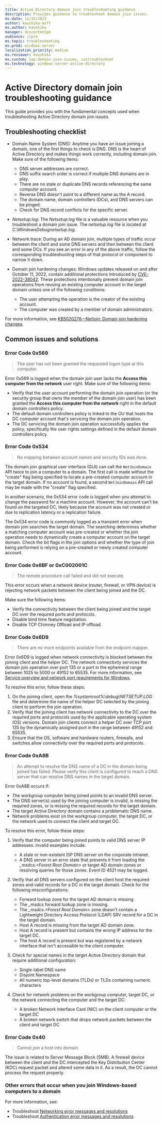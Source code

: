 ```yaml
---
title: Active Directory domain join troubleshooting guidance
description: Provides guidance to troubleshoot domain join issues.
ms.date: 11/15/2022
author: kaushika-msft
ms.author: kaushika
manager: dcscontentpm
audience: itpro
ms.topic: troubleshooting
ms.prod: windows-server
localization_priority: medium
ms.reviewer: kaushika
ms.custom: sap:domain-join-issues, csstroubleshoot
ms.technology: windows-server-active-directory
---
```

# Active Directory domain join troubleshooting guidance

This guide provides you with the fundamental concepts used when troubleshooting Active Directory domain join issues.

## Troubleshooting checklist

- Domain Name System (DNS): Anytime you have an issue joining a domain, one of the first things to check is DNS. DNS is the heart of Active Directory and makes things work correctly, including domain join. Make sure of the following items:

  - DNS server addresses are correct.
  - DNS suffix search order is correct if multiple DNS domains are in play.
  - There are no stale or duplicate DNS records referencing the same computer account.
  - Reverse DNS doesn't point to a different name as the A record.
  - The domain name, domain controllers (DCs), and DNS servers can be pinged.
  - Check for DNS record conflicts for the specific server.

- *Netsetup.log*: The *Netsetup.log* file is a valuable resource when you troubleshoot a domain join issue. The *netsetup.log* file is located at *C:\\WindowsDebugnetsetup.log*.
- Network trace: During an AD domain join, multiple types of traffic occur between the client and some DNS servers and then between the client and some DCs. If you see an error in any of the above traffic, follow the corresponding troubleshooting steps of that protocol or component to narrow it down.
- Domain join hardening changes: Windows updates released on and after October 11, 2022, contain additional protections introduced by [CVE-2022-38042](https://msrc.microsoft.com/update-guide/vulnerability/CVE-2022-38042). These protections intentionally prevent domain join operations from reusing an existing computer account in the target domain unless one of the following conditions:

  - The user attempting the operation is the creator of the existing account.
  - The computer was created by a member of domain administrators.

For more information, see [KB5020276—Netjoin: Domain join hardening changes](https://support.microsoft.com/topic/kb5020276-netjoin-domain-join-hardening-changes-2b65a0f3-1f4c-42ef-ac0f-1caaf421baf8).

## Common issues and solutions

### Error Code 0x569

> The user has not been granted the requested logon type at this computer.
  
Error 0x569 is logged when the domain join user lacks the **Access this computer from the network** user right. Make sure of the following items:

- Verify that the user account performing the domain join operation (or the security group that owns the member of the domain join user) has been granted the **Access this computer from the network** right in the default domain controllers policy.
- The default domain controllers policy is linked to the OU that hosts the DC computer account that's servicing the domain join operation.
- The DC servicing the domain join operation successfully applies the policy, specifically the user rights settings defined in the default domain controllers policy.

### Error Code 0x534

> No mapping between account names and security IDs was done.
  
The domain join graphical user interface (GUI) can call the `NetJoinDomain` API twice to join a computer to a domain. The first call is made without the "create" flag being specified to locate a pre-created computer account in the target domain. If no account is found, a second `NetJoinDomain` API call may be made with the "create" flag specified.
  
In another scenario, the 0x534 error code is logged when you attempt to change the password for a machine account. However, the account can't be found on the targeted DC, likely because the account was not created or due to replication latency or a replication failure.

The 0x534 error code is commonly logged as a transient error when domain join searches the target domain. The searching determines whether a matching computer account was pre-created or whether the join operation needs to dynamically create a computer account on the target domain. Check the bit flags in the join options and whether the type of join being performed is relying on a pre-created or newly created computer account.

### Error Code 0x6BF or 0xC002001C

> The remote procedure call failed and did not execute.

This error occurs when a network device (router, firewall, or VPN device) is rejecting network packets between the client being joined and the DC.

Make sure the following items:

- Verify the connectivity between the client being joined and the target DC over the required ports and protocols.
- Disable bind time feature negotiation.
- Disable TCP Chimney Offload and IP offload.

### Error Code 0x6D9

> There are no more endpoints available from the endpoint mapper.
  
Error 0x6D9 is logged when network connectivity is blocked between the joining client and the helper DC. The network connectivity services the domain join operation over port 135 or a port in the ephemeral range between 1025 to 5000 or 49152 to 65535. For more information, see [Service overview and network port requirements for Windows](../networking/service-overview-and-network-port-requirements.md).  

To resolve this error, follow these steps:

1. On the joining client, open the *%systemroot%\\debug\\NETSETUP.LOG* file and determine the name of the helper DC selected by the joining client to perform the join operation.
2. Verify that the joining client has network connectivity to the DC over the required ports and protocols used by the applicable operating system (OS) versions. Domain join clients connect a helper DC over TCP port 135 by the dynamically assigned port in the range between 49152 and 65535.
3. Ensure that the OS, software and hardware routers, firewalls, and switches allow connectivity over the required ports and protocols.

### Error Code 0xA8B

> An attempt to resolve the DNS name of a DC in the domain being joined has failed. Please verify this client is configured to reach a DNS server that can resolve DNS names in the target domain.
  
Error 0xA8B occurs if:

- The workgroup computer being joined points to an invalid DNS server.
- The DNS server(s) used by the joining computer is invalid, is missing the required zones, or is missing the required records for the target domain.
- The target Active Directory domain contains a problematic DNS name.
- Network problems exist on the workgroup computer, the target DC, or the network used to connect the client and target DC.

To resolve this error, follow these steps:

1. Verify that the computer being joined points to valid DNS server IP addresses. Invalid examples include:

   - A stale or non-existent ISP DNS server on the corporate intranet.  
   - A DNS server in an error state that prevents it from loading the *_msdcs.\<Forest Root Domain>* or target AD domain zones or resolving queries for those zones. Event ID 4521 may be logged.

2. Verify that all DNS servers configured on the client host the required zones and valid records for a DC in the target domain. Check for the following misconfigurations:
   - Forward lookup zone for the target AD domain is missing.
   - The *_msdcs* forward lookup zone is missing.
   - The *_msdcs.\<Forest Root Domain>* zone doesn't contain a Lightweight Directory Access Protocol (LDAP) SRV record for a DC in the target domain.
   - Host A record is missing from the target AD domain zone.
   - Host A record is present but contains the wrong IP address for the target DC.
   - The host A record is present but was registered by a network interface that isn't accessible to the client computer.

3. Check for special names in the target Active Directory domain that require additional configuration:

   - Single-label DNS name
   - Disjoint Namespace
   - All numeric top-level domains (TLDs) or TLDs containing numeric characters

4. Check for network problems on the workgroup computer, target DC, or the network connecting the computer and the target DC:
   - A broken Network Interface Card (NIC) on the client computer or the target DC
   - A broken network switch that drops network packets between the client and target DC

### Error Code 0x40

> Cannot join a host into domain.

The issue is related to Server Message Block (SMB). A firewall device between the client and the DC intercepted the Key Distribution Center (KDC) request packet and altered some data in it. As a result, the DC cannot process the request properly.

### Other errors that occur when you join Windows-based computers to a domain

For more information, see:

- Troubleshoot [Networking error messages and resolutions](troubleshoot-errors-join-computer-to-domain.md#networking-error-messages-and-resolutions)
- Troubleshoot [Authentication error messages and resolutions](troubleshoot-errors-join-computer-to-domain.md#authentication-error-messages-and-resolutions)
